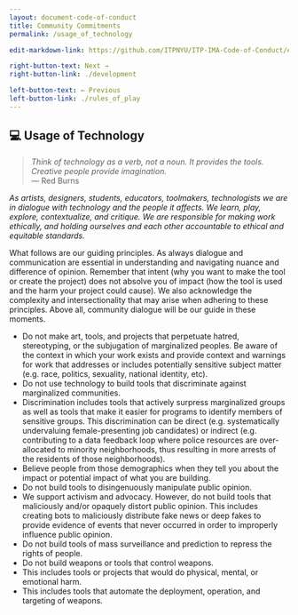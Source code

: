 ```yaml
---
layout: document-code-of-conduct
title: Community Commitments
permalink: /usage_of_technology

edit-markdown-link: https://github.com/ITPNYU/ITP-IMA-Code-of-Conduct/edit/main/usage_of_technology.md

right-button-text: Next →
right-button-link: ./development

left-button-text: ← Previous
left-button-link: ./rules_of_play
---
```

## <a name="usage_of_technology"> 💻 Usage of Technology</a>

> *Think of technology as a verb, not a noun. It provides the tools. Creative people provide imagination.*<br/> — Red Burns

*As artists, designers, students, educators, toolmakers, technologists we are in dialogue with technology and the people it affects. We learn, play, explore, contextualize, and critique. We are responsible for making work ethically, and holding ourselves and each other accountable to ethical and equitable standards.*

What follows are our guiding principles. As always dialogue and communication are essential in understanding and navigating nuance and difference of opinion. Remember that intent (why you want to make the tool or create the project) does not absolve you of impact (how the tool is used and the harm your project could cause). We also acknowledge the complexity and intersectionality that may arise when adhering to these principles. Above all, community dialogue will be our guide in these moments.

- Do not make art, tools, and projects that perpetuate hatred, stereotyping, or the subjugation of marginalized peoples. Be aware of the context in which your work exists and provide context and warnings for work that addresses or includes potentially sensitive subject matter (e.g. race, politics, sexuality, national identity, etc).
- Do not use technology to build tools that discriminate against marginalized communities.
- Discrimination includes tools that actively surpress marginalized groups as well as tools that make it easier for programs to identify members of sensitive groups. This discrimination can be direct (e.g. systematically undervaluing female-presenting job candidates) or indirect (e.g. contributing to a data feedback loop where police resources are over-allocated to minority neighborhoods, thus resulting in more arrests of the residents of those neighborhoods).
- Believe people from those demographics when they tell you about the impact or potential impact of what you are building.
- Do not build tools to disingenuously manipulate public opinion.
- We support activism and advocacy. However, do not build tools that maliciously and/or opaquely distort public opinion. This includes creating bots to maliciously distribute fake news or deep fakes to provide evidence of events that never occurred in order to improperly influence public opinion.
- Do not build tools of mass surveillance and prediction to repress the rights of people.
- Do not build weapons or tools that control weapons.
- This includes tools or projects that would do physical, mental, or emotional harm.
- This includes tools that automate the deployment, operation, and targeting of weapons.
